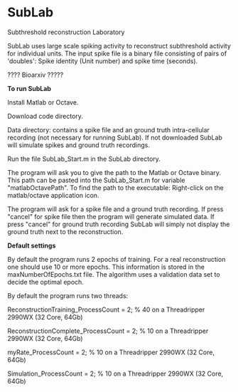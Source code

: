 # SubLab
Subthreshold reconstruction Laboratory

SubLab uses large scale spiking activity to reconstruct subthreshold activity for individual units. The input spike file is a binary file consisting of pairs of 'doubles': Spike identity (Unit number) and spike time (seconds).

???? Bioarxiv ?????



**To run SubLab**

Install Matlab or Octave.

Download code directory.

Data directory: contains a spike file and an ground truth intra-cellular recording (not necessary for running SubLab). If not downloaded SubLab will simulate spikes and ground truth recordings.

Run the file SubLab_Start.m in the SubLab directory.

The program will ask you to give the path to the Matlab or Octave binary. This path can be pasted into the SubLab_Start.m for variable "matlabOctavePath". To find the path to the executable: Right-click on the matlab/octave application icon.

The program will ask for a spike file and a ground truth recording. If press "cancel" for spike file then the program will generate simulated data. If press "cancel" for ground truth recording SubLab will simply not display the ground truth next to the reconstruction.



**Default settings**

By default the program runs 2 epochs of training. For a real reconstruction one should use 10 or more epochs. This information is stored in the maxNumberOfEpochs.txt file. The algorithm uses a validation data set to decide the optimal epoch. 

By default the program runs two threads:

ReconstructionTraining_ProcessCount = 2; % 40 on a Threadripper 2990WX (32 Core, 64Gb)

ReconstructionComplete_ProcessCount = 2; % 10 on a Threadripper 2990WX (32 Core, 64Gb)

myRate_ProcessCount = 2; % 10 on a Threadripper 2990WX (32 Core, 64Gb)

Simulation_ProcessCount = 2; % 10 on a Threadripper 2990WX (32 Core, 64Gb)
